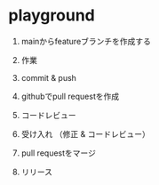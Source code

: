 # playground

1. mainからfeatureブランチを作成する

2. 作業

3. commit & push

4. githubでpull requestを作成

5. コードレビュー

6. 受け入れ （修正 & コードレビュー）

7. pull requestをマージ

8. リリース


